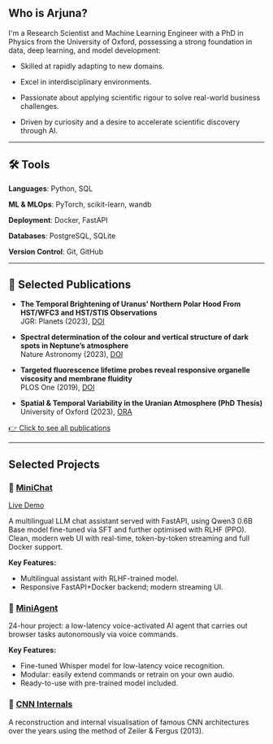 ## Who is Arjuna?

I'm a Research Scientist and Machine Learning Engineer with a PhD in Physics from the University of Oxford, possessing a strong foundation in data, deep learning, and model development:

+ Skilled at rapidly adapting to new domains.

+ Excel in interdisciplinary environments.

+ Passionate about applying scientific rigour to solve real-world business challenges.
  
+ Driven by curiosity and a desire to accelerate scientific discovery through AI.

---

## 🛠 Tools

**Languages**: Python, SQL

**ML & MLOps**: PyTorch, scikit-learn, wandb

**Deployment**: Docker, FastAPI

**Databases**: PostgreSQL, SQLite

**Version Control**: Git, GitHub

---

## 🧪 Selected Publications

- **The Temporal Brightening of Uranus' Northern Polar Hood From HST/WFC3 and HST/STIS Observations**  
  JGR: Planets (2023), [DOI](https://doi.org/10.1029/2023JE007904)

- **Spectral determination of the colour and vertical structure of dark spots in Neptune’s atmosphere**  
  Nature Astronomy (2023), [DOI](https://doi.org/10.1038/s41550-023-02047-0)

- **Targeted fluorescence lifetime probes reveal responsive organelle viscosity and membrane fluidity**  
  PLOS One (2019), [DOI](https://doi.org/10.1371/journal.pone.0211165)

- **Spatial & Temporal Variability in the Uranian Atmosphere (PhD Thesis)**  
  University of Oxford (2023), [ORA](https://ora.ox.ac.uk/objects/uuid:cd3a6bb2-bb91-483c-99b7-a382b485416b)

[👉 Click to see all publications](https://orcid.org/0000-0003-1482-9306)

---

## Selected Projects

### 💬 [MiniChat](https://github.com/ajamesl/mini-chat-llm)
[Live Demo](http://65.109.84.92:7000/)

A multilingual LLM chat assistant served with FastAPI, using Qwen3 0.6B Base model fine-tuned via SFT and further optimised with RLHF (PPO). Clean, modern web UI with real-time, token-by-token streaming and full Docker support.

**Key Features:**
- Multilingual assistant with RLHF-trained model.
- Responsive FastAPI+Docker backend; modern streaming UI.


### 🤖 [MiniAgent](https://github.com/ajamesl/mini-whisper-agent)

24-hour project: a low-latency voice-activated AI agent that carries out browser tasks autonomously via voice commands.

**Key Features:**
- Fine-tuned Whisper model for low-latency voice recognition.
- Modular: easily extend commands or retrain on your own audio.
- Ready-to-use with pre-trained model included.


### 💬 [CNN Internals](https://github.com/ajamesl/cnn-internals)

A reconstruction and internal visualisation of famous CNN architectures over the years using the method of Zeiler & Fergus (2013).

